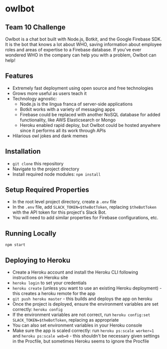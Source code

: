 # owlbot
## Team 10 Challenge
Owlbot is a chat bot built with Node.js, Botkit, and the Google Firebase SDK. It is the bot that knows a lot about WHO,
saving information about employee roles and areas of expertise to a Firebase database. If you've ever wondered WHO in
the company can help you with a problem, Owlbot can help!

## Features
* Extremely fast deployment using open source and free technologies
* Grows more useful as users teach it
* Technology agnostic:
    * Node.js is the lingua franca of server-side applications
    * Botkit works with a variety of messaging apps
    * Firebase could be replaced with another NoSQL database for added functionality, like AWS Elasticsearch or Mongo
    * Heroku enabled rapid deploy, but Owlbot could be hosted anywhere since it performs all its work through APIs
* Hilarious owl jokes and dank memes

## Installation
* `git clone` this repository
* Navigate to the project directory
* Install required node modules: `npm install`

## Setup Required Properties
* In the root level project directory, create a `.env` file
* In the `.env` file, add `SLACK_TOKEN=$theBotToken`, replacing `$theBotToken` with the API token for this project's Slack Bot.
* You will need to add similar properties for Firebase configurations, etc.

## Running Locally

`npm start`

## Deploying to Heroku

* Create a Heroku account and install the Heroku CLI following instructions on Heroku site
* `heroku login` to set your credentials
* `heroku create` (unless you want to use an existing Heroku deployment) - this creates a heroku remote for the app
* `git push heroku master` - this builds and deploys the app on heroku
* Once the project is deployed, ensure the environment variables are set correctly: `heroku config`
* If the environment variables are not correct, run `heroku config:set SLACK_TOKEN=$theBotToken`, replacing as appropriate
* You can also set environment variables in your Heroku console
* Make sure the app is scaled correctly: run `heroku ps:scale worker=1` and `heroku ps:scale web=0` - this shouldn't be necessary given settings in the Procfile, but sometimes Heroku seems to ignore the Procfile